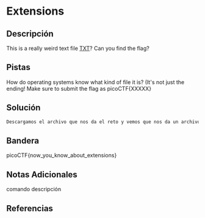 # Extensions

## Descripción
This is a really weird text file [TXT](https://jupiter.challenges.picoctf.org/static/e7e5d188621ee705ceeb0452525412ef/flag.txt)? Can you find the flag?
## Pistas
How do operating systems know what kind of file it is? (It's not just the ending!
Make sure to submit the flag as picoCTF{XXXXX}
## Solución
```bash
Descargamos el archivo que nos da el reto y vemos que nos da un archivo de textp .txt, pero si le cambiamos la extension que tiene por "png" y abrimos este archivo encontraremos la bandera
```
## Bandera
picoCTF{now_you_know_about_extensions}

## Notas Adicionales 
comando          descripción

## Referencias